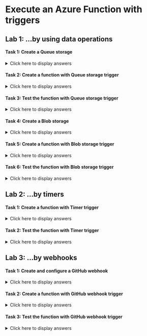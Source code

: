 # Execute an Azure Function with triggers

## Lab 1: …by using data operations

#### Task 1: Create a Queue storage

<details>
<summary>Click here to display answers</summary>

1. Step 1  

1. Step 2

</details>

#### Task 2: Create a function with Queue storage trigger

<details>
<summary>Click here to display answers</summary>

1. Step 1

1. Step 2

</details>

#### Task 3: Test the function with Queue storage trigger

<details>
<summary>Click here to display answers</summary>

1. Step 1  

1. Step 2

</details>

#### Task 4: Create a Blob storage

<details>
<summary>Click here to display answers</summary>

1. Step 1

1. Step 2

</details>

#### Task 5: Create a function with Blob storage trigger

<details>
<summary>Click here to display answers</summary>

1. Step 1  

1. Step 2

</details>

#### Task 6: Test the function with Blob storage trigger

<details>
<summary>Click here to display answers</summary>

1. Step 1

1. Step 2

</details>

## Lab 2: …by timers

#### Task 1: Create a function with Timer trigger

<details>
<summary>Click here to display answers</summary>

1. Step 1

1. Step 2

</details>

#### Task 2: Test the function with Timer trigger

<details>
<summary>Click here to display answers</summary>

1. Step 1

1. Step 2

</details>

## Lab 3: …by webhooks

#### Task 1: Create and configure a GitHub webhook

<details>
<summary>Click here to display answers</summary>

1. Step 1

1. Step 2

</details>

#### Task 2: Create a function with GitHub webhook trigger

<details>
<summary>Click here to display answers</summary>

1. Step 1

1. Step 2

</details>

#### Task 3: Test the function with GitHub webhook trigger

<details>
<summary>Click here to display answers</summary>

1. Step 1

1. Step 2

</details>